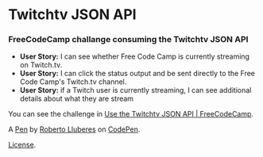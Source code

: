 # Twitchtv JSON API

### FreeCodeCamp challange consuming the Twitchtv JSON API

- **User Story:** I can see whether Free Code Camp is currently streaming on Twitch.tv.
- **User Story:** I can click the status output and be sent directly to the Free Code Camp's Twitch.tv channel.
- **User Story:** if a Twitch user is currently streaming, I can see additional details about what they are stream

You can see the challenge in [Use the Twitchtv JSON API | FreeCodeCamp](https://www.freecodecamp.org/challenges/use-the-twitchtv-json-api).

A [Pen](https://codepen.io/robertlluberes/pen/OjqKZz) by [Roberto Lluberes](https://codepen.io/robertlluberes) on [CodePen](https://codepen.io).

[License](https://codepen.io/robertlluberes/pen/OjqKZz/license).